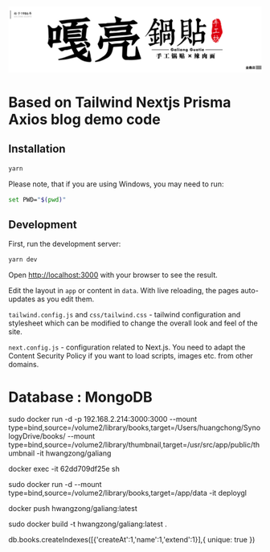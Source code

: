 ![tailwind-nextjs-banner](/public/static/images/twitter-card.png)

# Based on Tailwind Nextjs Prisma Axios blog demo code


## Installation

```bash
yarn
```

Please note, that if you are using Windows, you may need to run:

```bash
set PWD="$(pwd)"
```

## Development

First, run the development server:

```bash
yarn dev
```

Open [http://localhost:3000](http://localhost:3000) with your browser to see the result.

Edit the layout in `app` or content in `data`. With live reloading, the pages auto-updates as you edit them.


`tailwind.config.js` and `css/tailwind.css` - tailwind configuration and stylesheet which can be modified to change the overall look and feel of the site.



`next.config.js` - configuration related to Next.js. You need to adapt the Content Security Policy if you want to load scripts, images etc. from other domains.

# Database : MongoDB


sudo docker run -d -p 192.168.2.214:3000:3000  --mount type=bind,source=/volume2/library/books,target=/Users/huangchong/SynologyDrive/books/ --mount type=bind,source=/volume2/library/thumbnail,target=/usr/src/app/public/thumbnail -it hwangzong/galiang

docker exec -it  62dd709df25e  sh 
 

sudo docker run -d  --mount type=bind,source=/volume2/library/books,target=/app/data     -it deploygl
<!-- sudo docker tag galiang/latest hwangzong/galiang -->
docker push hwangzong/galiang:latest

sudo docker build -t hwangzong/galiang:latest .

db.books.createIndexes([{'createAt':1,'name':1,'extend':1}],{ unique: true })